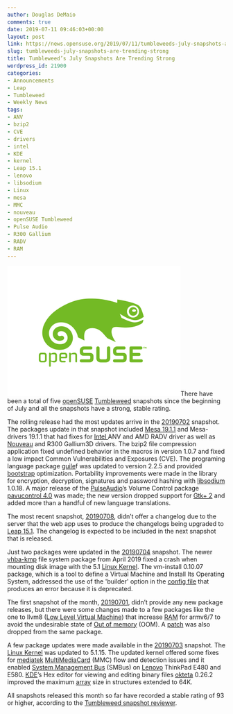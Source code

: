 ```yaml
---
author: Douglas DeMaio
comments: true
date: 2019-07-11 09:46:03+00:00
layout: post
link: https://news.opensuse.org/2019/07/11/tumbleweeds-july-snapshots-are-trending-strong/
slug: tumbleweeds-july-snapshots-are-trending-strong
title: Tumbleweed’s July Snapshots Are Trending Strong
wordpress_id: 21900
categories:
- Announcements
- Leap
- Tumbleweed
- Weekly News
tags:
- ANV
- bzip2
- CVE
- drivers
- intel
- KDE
- kernel
- Leap 15.1
- lenovo
- libsodium
- Linux
- mesa
- MMC
- nouveau
- openSUSE Tumbleweed
- Pulse Audio
- R300 Gallium
- RADV
- RAM
---
```


![](/wp-content/uploads/2016/03/openSUSE.png)There have been a total of five [openSUSE](https://www.opensuse.org/) [Tumbleweed](https://en.opensuse.org/Portal:Tumbleweed) snapshots since the beginning of July and all the snapshots have a strong, stable rating.

The rolling release had the most updates arrive in the [20190702](https://lists.opensuse.org/opensuse-factory/2019-07/msg00068.html) snapshot. The packages update in that snapshot included [Mesa 19.1.1](https://www.mesa3d.org/) and Mesa-drivers 19.1.1 that had fixes for [Intel ](https://www.intel.com)ANV and AMD RADV driver as well as [Nouveau](https://nouveau.freedesktop.org/) and R300 Gallium3D drivers. The bzip2 file compression application fixed undefined behavior in the macros in version 1.0.7 and fixed a low impact Common Vulnerabilities and Exposures (CVE). The programing language package [guile](https://www.gnu.org/software/guile/)f was updated to version 2.2.5 and provided [bootstrap](https://en.wikipedia.org/wiki/Bootstrap_(front-end_framework)) optimization. Portability improvements were made in the library for encryption, decryption, signatures and password hashing with [libsodium](https://download.libsodium.org/doc/) 1.0.18. A major release of the [PulseAudio](https://www.freedesktop.org/wiki/Software/PulseAudio/)’s Volume Control package [pavucontrol 4.0](https://freedesktop.org/software/pulseaudio/pavucontrol/) was made; the new version dropped support for [Gtk+ 2](https://developer.gnome.org/gtk2/stable/) and added more than a handful of new language translations.

The most recent snapshot, [20190708](https://lists.opensuse.org/opensuse-factory/2019-07/msg00135.html), didn’t offer a changelog due to the server that the web app uses to produce the changelogs being upgraded to [Leap 15.1](https://en.opensuse.org/Portal:15.1). The changelog is expected to be included in the next snapshot that is released.

Just two packages were updated in the [20190704](https://lists.opensuse.org/opensuse-factory/2019-07/msg00087.html) snapshot. The newer [vhba-kmp](https://software.opensuse.org/download.html?project=filesystems&package=vhba-kmp) file system package from April 2019 fixed a crash when mounting disk image with the 5.1 [Linux Kernel](https://www.kernel.org/). The vm-install 0.10.07 package, which is a tool to define a Virtual Machine and Install Its Operating System, addressed the use of the 'builder' option in the [config file](https://en.wikipedia.org/wiki/Configuration_file) that produces an error because it is deprecated.

The first snapshot of the month, [20190701](https://lists.opensuse.org/opensuse-factory/2019-07/msg00049.html), didn’t provide any new package releases, but there were some changes made to a few packages like the one to llvm8 ([Low Level Virtual Machine](https://en.wikipedia.org/wiki/LLVM)) that increase [RAM](https://en.wikipedia.org/wiki/Random-access_memory) for armv6/7 to avoid the undesirable state of [Out of memory](https://en.wikipedia.org/wiki/Out_of_memory) (OOM). A [patch](https://en.wikipedia.org/wiki/Patch_(computing)) was also dropped from the same package.

A few package updates were made available in the [20190703](https://lists.opensuse.org/opensuse-factory/2019-07/msg00083.html) snapshot. The [Linux Kernel](https://www.kernel.org/) was updated to 5.1.15. The updated kernel offered some fixes for [mediatek](https://labs.mediatek.com/en) [MultiMediaCard](https://en.wikipedia.org/wiki/MultiMediaCard) (MMC) flow and detection issues and it enabled [System Management Bus](https://en.wikipedia.org/wiki/System_Management_Bus) (SMBus) on [Lenovo](https://www.lenovo.com/) ThinkPad E480 and E580. [KDE](https://kde.org/)’s Hex editor for viewing and editing binary files [okteta](https://kde.org/applications/utilities/org.kde.okteta) 0.26.2 improved the maximum [array](https://en.wikipedia.org/wiki/Array_data_structure) size in structures extended to 64K.

All snapshots released this month so far have recorded a stable rating of 93 or higher, according to the [Tumbleweed snapshot reviewer](http://review.tumbleweed.boombatower.com/).
